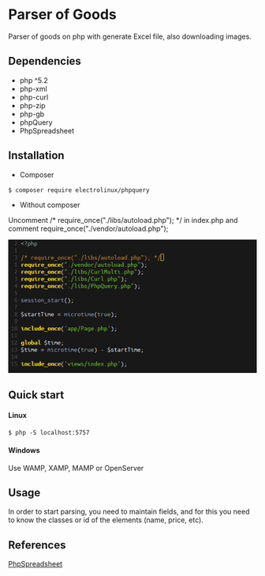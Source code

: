 # Parser of Goods

Parser of goods on php with generate Excel file, also downloading images.

## Dependencies

- php ^5.2
- php-xml
- php-curl
- php-zip
- php-gb
- phpQuery
- PhpSpreadsheet

## Installation

* Composer

```
$ composer require electrolinux/phpquery

```
* Without composer

Uncomment /* require_once("./libs/autoload.php"); */ in index.php
and comment require_once("./vendor/autoload.php");

![screenshot](./assets/images/git.png)

## Quick start

#### Linux

```
$ php -S localhost:5757

```

#### Windows

Use WAMP, XAMP, MAMP or OpenServer

## Usage

In order to start parsing, you need to maintain fields, and for this you need to know the classes or id of the elements (name, price, etc).

## References

[PhpSpreadsheet](https://github.com/PHPOffice/PhpSpreadsheet)
